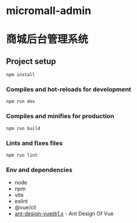 # micromall-admin
# 商城后台管理系统

## Project setup
```
npm install
```

### Compiles and hot-reloads for development
```
npm run dev
```

### Compiles and minifies for production
```
npm run build
```

### Lints and fixes files
```
npm run lint
```

### Env and dependencies

- node
- npm
- vite
- eslint
- @vue/cli
- [ant-design-vue@1.x](https://github.com/vueComponent/ant-design-vue) - Ant Design Of Vue 